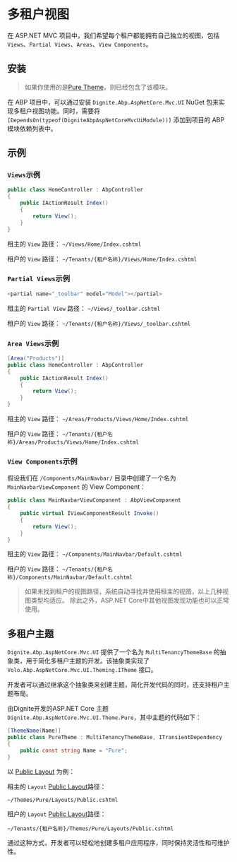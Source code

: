 # 多租户视图

在 ASP.NET MVC 项目中，我们希望每个租户都能拥有自己独立的视图，包括 `Views`、`Partial Views`、`Areas`、`View Components`。

## 安装

> 如果你使用的是[Pure Theme](Pure-Theme.md)，则已经包含了该模块。

在 ABP 项目中，可以通过安装 `Dignite.Abp.AspNetCore.Mvc.UI` NuGet 包来实现多租户视图功能。同时，需要将 `[DependsOn(typeof(DigniteAbpAspNetCoreMvcUiModule))]` 添加到项目的 ABP 模块依赖列表中。

## 示例

### `Views`示例

````csharp
public class HomeController : AbpController
{
    public IActionResult Index()
    {
        return View();
    }
}
````

租主的 `View` 路径：
`~/Views/Home/Index.cshtml`

租户的 `View` 路径：
`~/Tenants/{租户名称}/Views/Home/Index.cshtml`

### `Partial Views`示例

````csharp
<partial name="_toolbar" model="Model"></partial>
````

租主的 `Partial View` 路径：
`~/Views/_toolbar.cshtml`

租户的 `View` 路径：
`~/Tenants/{租户名称}/Views/_toolbar.cshtml`

### `Area Views`示例

````csharp
[Area("Products")]
public class HomeController : AbpController
{
    public IActionResult Index()
    {
        return View();
    }
}
````

租主的 `View` 路径：
`~/Areas/Products/Views/Home/Index.cshtml`

租户的 `View` 路径：
`~/Tenants/{租户名称}/Areas/Products/Views/Home/Index.cshtml`

### `View Components`示例

假设我们在 `/Components/MainNavbar/` 目录中创建了一个名为 `MainNavbarViewComponent` 的 View Component：

````csharp
public class MainNavbarViewComponent : AbpViewComponent
{
    public virtual IViewComponentResult Invoke()
    {
        return View();
    }
}
````

租主的 `View` 路径：
`~/Components/MainNavbar/Default.cshtml`

租户的 `View` 路径：
`~/Tenants/{租户名称}/Components/MainNavbar/Default.cshtml`

> 如果未找到租户的视图路径，系统自动寻找并使用租主的视图，以上几种视图类型均适应。
> 除此之外，ASP.NET Core中其他视图发现功能也可以正常使用。

## 多租户主题

`Dignite.Abp.AspNetCore.Mvc.UI` 提供了一个名为 `MultiTenancyThemeBase` 的抽象类，用于简化多租户主题的开发。该抽象类实现了 `Volo.Abp.AspNetCore.Mvc.UI.Theming.ITheme` 接口。

开发者可以通过继承这个抽象类来创建主题，简化开发代码的同时，还支持租户主题布局。

由Dignite开发的ASP.NET Core 主题 `Dignite.Abp.AspNetCore.Mvc.UI.Theme.Pure`，其中主题的代码如下：

````csharp
[ThemeName(Name)]
public class PureTheme : MultiTenancyThemeBase, ITransientDependency
{
    public const string Name = "Pure";
}
````

以 [Public Layout](https://github.com/abpframework/abp/blob/dev/framework/src/Volo.Abp.AspNetCore.Components.Web.Theming/Layout/StandardLayouts.cs) 为例：

租主的 `Layout` [Public Layout](https://github.com/abpframework/abp/blob/dev/framework/src/Volo.Abp.AspNetCore.Components.Web.Theming/Layout/StandardLayouts.cs)路径：

`~/Themes/Pure/Layouts/Public.cshtml`

租户的 `Layout` [Public Layout](https://github.com/abpframework/abp/blob/dev/framework/src/Volo.Abp.AspNetCore.Components.Web.Theming/Layout/StandardLayouts.cs)路径：

`~/Tenants/{租户名称}/Themes/Pure/Layouts/Public.cshtml`

通过这种方式，开发者可以轻松地创建多租户应用程序，同时保持灵活性和可维护性。
